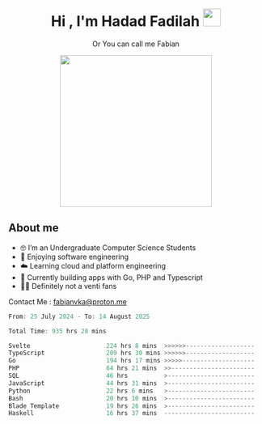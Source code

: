 <h1 align="center">Hi , I'm Hadad Fadilah  <img src="https://media.giphy.com/media/hvRJCLFzcasrR4ia7z/giphy.gif" width="35" ></h1>
<p align="center"><span>Or You can call me <span style="font: bold">Fabian</span></p>
<p align="center">
<img src="https://media.tenor.com/78dNivDemDAAAAAi/speech-bubble-venti.gif" width="300"/>    
</p>

##  About me
- 🤓 I’m an Undergraduate Computer Science Students
- 🍰 Enjoying software engineering
- ☁️ Learning cloud and platform engineering
- 🧰 Currently building apps with Go, PHP and Typescript 
- 🏃‍♂️ Definitely not a venti fans

Contact Me : fabianvka@proton.me

<!--START_SECTION:waka-->

```go
From: 25 July 2024 - To: 14 August 2025

Total Time: 935 hrs 28 mins

Svelte                     224 hrs 8 mins  >>>>>>-------------------   23.78 %
TypeScript                 209 hrs 30 mins >>>>>>-------------------   22.22 %
Go                         194 hrs 17 mins >>>>>--------------------   20.61 %
PHP                        64 hrs 21 mins  >>-----------------------   06.83 %
SQL                        46 hrs          >------------------------   04.88 %
JavaScript                 44 hrs 31 mins  >------------------------   04.72 %
Python                     22 hrs 6 mins   >------------------------   02.34 %
Bash                       20 hrs 10 mins  >------------------------   02.14 %
Blade Template             19 hrs 26 mins  >------------------------   02.06 %
Haskell                    16 hrs 37 mins  -------------------------   01.76 %
```

<!--END_SECTION:waka-->




<!--
**Fadil-Tao/Fadil-Tao** is a ✨ _special_ ✨ repository because its `README.md` (this file) appears on your GitHub profile.


